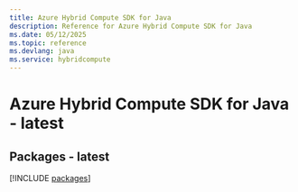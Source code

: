 ```yaml
---
title: Azure Hybrid Compute SDK for Java
description: Reference for Azure Hybrid Compute SDK for Java
ms.date: 05/12/2025
ms.topic: reference
ms.devlang: java
ms.service: hybridcompute
---
```

# Azure Hybrid Compute SDK for Java - latest
## Packages - latest
[!INCLUDE [packages](hybrid-compute-index.md)]